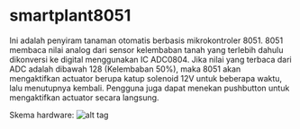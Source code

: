 # smartplant8051
Ini adalah penyiram tanaman otomatis berbasis mikrokontroler 8051. 8051 membaca nilai analog dari sensor kelembaban tanah yang terlebih dahulu dikonversi ke digital menggunakan IC ADC0804. Jika nilai yang terbaca dari ADC adalah dibawah 128 (Kelembaban 50%), maka 8051 akan mengaktifkan actuator berupa katup solenoid 12V untuk beberapa waktu, lalu menutupnya kembali. Pengguna juga dapat menekan pushbutton untuk mengaktifkan actuator secara langsung.

Skema hardware:
![alt tag](http://puu.sh/t7C5n/95ac81e969.png)
